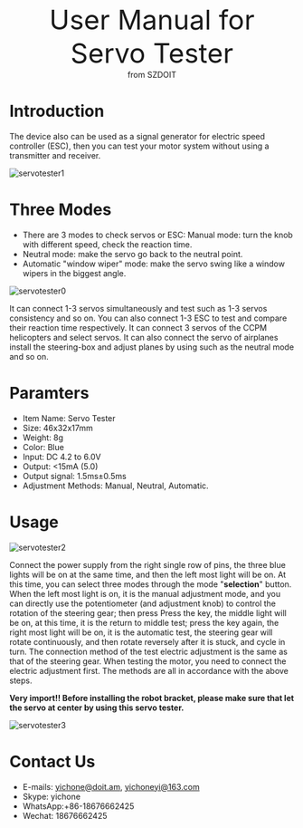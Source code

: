 <center> <font size=10> User Manual for Servo Tester </font></center>

<center> from SZDOIT </center>

# Introduction

The device also can be used as a signal generator for electric speed controller (ESC), then you can test your motor system without using a transmitter and receiver.

![servotester1](https://github.com/SmartArduino/document/raw/master/docs/Robot/Engine/servoTester/servotester1.jpg)

# Three Modes

- There are 3 modes to check servos or ESC:
  Manual mode: turn the knob with different speed, check the reaction time.
- Neutral mode: make the servo go back to the neutral point.
- Automatic "window wiper" mode: make the servo swing like a window wipers in the biggest angle.

![servotester0](https://github.com/SmartArduino/document/raw/master/docs/Robot/Engine/servoTester/servotester0.jpg)

It can connect 1-3 servos simultaneously and test such as 1-3 servos consistency and so on. You can also connect 1-3 ESC to test and compare their reaction time respectively. It can connect 3 servos of the CCPM helicopters and select servos.
It can also connect the servo of airplanes install the steering-box and adjust planes by using such as the neutral mode and so on.

# Paramters

- Item Name: Servo Tester
- Size: 46x32x17mm
- Weight: 8g
- Color: Blue
- Input: DC 4.2 to 6.0V
- Output: <15mA (5.0)
- Output signal: 1.5ms±0.5ms
- Adjustment Methods: Manual, Neutral, Automatic.

# Usage

  ![servotester2](https://github.com/SmartArduino/document/raw/master/docs/Robot/Engine/servoTester/servotester2.jpg)

Connect the power supply from the right single row of pins, the three blue lights will be on at the same time, and then the left most light will be on. At this time, you can select three modes through the mode "**selection**" button. When the left most light is on, it is the manual adjustment mode, and you can directly use the potentiometer (and adjustment knob) to control the rotation of the steering gear; then press Press the key, the middle light will be on, at this time, it is the return to middle test; press the key again, the right most light will be on, it is the automatic test, the steering gear will rotate continuously, and then rotate reversely after it is stuck, and cycle in turn. The connection method of the test electric adjustment is the same as that of the steering gear. When testing the motor, you need to connect the electric adjustment first. The methods are all in accordance with the above steps.

**Very import!! Before installing the robot bracket, please make sure that let the servo at center by using this servo tester.**

![servotester3](https://github.com/SmartArduino/document/raw/master/docs/Robot/Engine/servoTester/servotester3.jpg)

# Contact Us

- E-mails: [yichone@doit.am](mailto:yichone@doit.am), [yichoneyi@163.com](mailto:yichoneyi@163.com)
- Skype: yichone
- WhatsApp:+86-18676662425
- Wechat: 18676662425